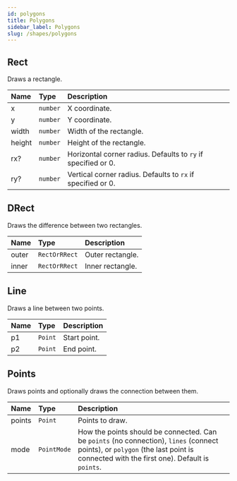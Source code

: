 ```yaml
---
id: polygons
title: Polygons
sidebar_label: Polygons
slug: /shapes/polygons
---
```


## Rect

Draws a rectangle.

| Name   | Type     |  Description                                                  |
|:-------|:---------|:--------------------------------------------------------------|
| x      | `number` | X coordinate.                                                 |
| y      | `number` | Y coordinate.                                                 |
| width  | `number` | Width of the rectangle.                                       |
| height | `number` | Height of the rectangle.                                      |
| rx?    | `number` | Horizontal corner radius. Defaults to `ry` if specified or 0. |
| ry?    | `number` | Vertical corner radius. Defaults to `rx` if specified or 0.   |

## DRect

Draws the difference between two rectangles.

| Name   | Type          |  Description     |
|:-------|:--------------|:-----------------|
| outer  | `RectOrRRect` | Outer rectangle. |
| inner  | `RectOrRRect` | Inner rectangle. |

## Line

Draws a line between two points.

| Name | Type    |  Description     |
|:-----|:--------|:-----------------|
| p1   | `Point` | Start point.     |
| p2   | `Point` | End point.       |

## Points

Draws points and optionally draws the connection between them.

| Name   | Type        |  Description     |
|:-------|:------------|:-----------------|
| points | `Point`     | Points to draw.  |
| mode   | `PointMode` | How the points should be connected. Can be `points` (no connection), `lines` (connect points), or `polygon` (the last point is connected with the first one). Default is `points`.       |
